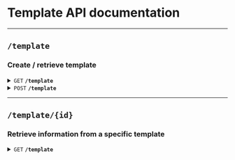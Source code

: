 # Template API documentation

--------------------------------------------------------------------------------

## `/template`

### Create / retrieve template

<details>
 <summary><code>GET</code> <code><b>/template</b></code></summary>

### Parameters

#### Query

> | name    | data type | description | type                |
> |---------|-----------|-------------|---------------------|
> | `id`    | String    | N/A         | Optional / Required |
> | `...`   | String    | N/A         | Optional / Required |

#### Header

> | name             | data type | description                    | type      |
> |------------------|-----------|--------------------------------|-----------|
> | `Authorization`  | String    | Token for user authentication  | Required  |

#### Cookie

> | name    | data type | description                    | type      |
> |---------|-----------|--------------------------------|-----------|
> | refresh | String    | Token for user authentication  | Required  |

#### Responses

> | http code | content-type               | response                     |
> |-----------|----------------------------|------------------------------|
> | `201`     | `application/json`         | `{"message": "Created"}`     |
> | `401`     | `application/json`         | `{"errors":["Invalid JWT"]}` |

</details>

<details>
 <summary><code>POST</code> <code><b>/template</b></code></summary>

### Parameters

#### Query

> | name    | data type | description | type                |
> |---------|-----------|-------------|---------------------|
> | `id`    | String    | N/A         | Optional / Required |
> | `...`   | String    | N/A         | Optional / Required |

#### Header

> | name             | data type | description                    | type      |
> |------------------|-----------|--------------------------------|-----------|
> | `Authorization`  | String    | Token for user authentication  | Required  |

#### Cookie

> | name    | data type | description                    | type      |
> |---------|-----------|--------------------------------|-----------|
> | refresh | String    | Token for user authentication  | Required  |

#### Body

> ``` javascript
> {
>   "username": "template",
>   "password": "abc1234"
> }
> ```

#### Responses

> | http code | content-type               | response                     |
> |-----------|----------------------------|------------------------------|
> | `201`     | `application/json`         | `{"message": "Created"}`     |
> | `401`     | `application/json`         | `{"errors":["Invalid JWT"]}` |

</details>

--------------------------------------------------------------------------------

## `/template/{id}`

### Retrieve information from a specific template

<details>
 <summary><code>GET</code> <code><b>/template</b></code></summary>

### Parameters

#### Query

> | name    | data type | description | type                |
> |---------|-----------|-------------|---------------------|
> | `id`    | String    | N/A         | Optional / Required |
> | `...`   | String    | N/A         | Optional / Required |

#### Header

> | name             | data type | description                    | type      |
> |------------------|-----------|--------------------------------|-----------|
> | `Authorization`  | String    | Token for user authentication  | Required  |

#### Cookie

> | name    | data type | description                    | type      |
> |---------|-----------|--------------------------------|-----------|
> | refresh | String    | Token for user authentication  | Required  |

#### Responses

> | http code | content-type               | response                     |
> |-----------|----------------------------|------------------------------|
> | `201`     | `application/json`         | `{"message": "Created"}`     |
> | `401`     | `application/json`         | `{"errors":["Invalid JWT"]}` |

</details>
